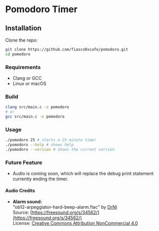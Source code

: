 # Pomodoro Timer

## Installation
Clone the repo:

```bash
git clone https://github.com/fiasco0xcafe/pomodoro.git
cd pomodoro
```

### Requirements

- Clang or GCC 
- Linux or macOS

### Build

```bash
clang src/main.c -o pomodoro
# or
gcc src/main.c -o pomodoro
```

### Usage

```bash
./pomodoro 25 # starts a 25 minute timer
./pomodoro --help # shows help
./pomodoro --version # shows the current version
```

### Future Feature

- Audio is coming soon, which will replace the debug print statement currently ending the timer.


#### Audio Credits

- **Alarm sound:**  
  "ob12-arpeggiator-hard-beep-alarm.flac" by [DrNI](https://freesound.org/people/DrNI/)  
  Source: [https://freesound.org/s/34562/](https://freesound.org/s/34562/)  
  License: [Creative Commons Attribution NonCommercial 4.0](https://creativecommons.org/licenses/by-nc/4.0/)

